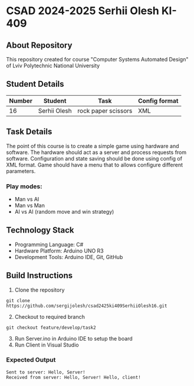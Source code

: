 # CSAD 2024-2025 Serhii Olesh KI-409 

## About Repository
This repository created for course "Computer Systems Automated Design" of Lviv Polytechnic National University

## Student Details
| Number | Student | Task | Config format |
| ------ | ------- | ---- | ------------- |
| 16 | Serhii Olesh | rock paper scissors | XML |

## Task Details
The point of this course is to create a simple game using hardware and software. The hardware should act as a server and process requests from software. Configuration and state saving should be done using config of XML format. Game should have a menu that to allows configure different parameters.
### Play modes:
- Man vs AI
- Man vs Man
- AI vs AI (random move and win strategy)

## Technology Stack
- Programming Language: C#
- Hardware Platform: Arduino UNO R3
- Development Tools: Arduino IDE, Git, GitHub

## Build Instructions
1. Clone the repository
```
git clone https://github.com/sergijolesh/csad2425ki409SerhiiOlesh16.git
```
2. Checkout to required branch
```
git checkout feature/develop/task2
```
3. Run Server.ino in Arduino IDE to setup the board
4. Run Client in Visual Studio

### Expected Output
```
Sent to server: Hello, Server!
Received from server: Hello, Server! Hello, client!
```
